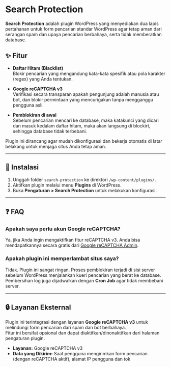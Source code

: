 # Search Protection

**Search Protection** adalah plugin WordPress yang menyediakan dua lapis pertahanan untuk form pencarian standar WordPress agar tetap aman dari serangan spam dan upaya pencarian berbahaya, serta tidak memberatkan database.

## ✨ Fitur

- **Daftar Hitam (Blacklist)**  
  Blokir pencarian yang mengandung kata-kata spesifik atau pola karakter (regex) yang Anda tentukan.

- **Google reCAPTCHA v3**  
  Verifikasi secara transparan apakah pengunjung adalah manusia atau bot, dan blokir permintaan yang mencurigakan tanpa mengganggu pengguna asli.

- **Pemblokiran di awal**  
  Sebelum pencarian mencari ke database, maka katakunci yang dicari dan masuk kedalam daftar hitam, maka akan langsung di blockirt, sehingga database tidak terbebani.

Plugin ini dirancang agar mudah dikonfigurasi dan bekerja otomatis di latar belakang untuk menjaga situs Anda tetap aman.

---

## 🚀 Instalasi

1. Unggah folder `search-protection` ke direktori `/wp-content/plugins/`.
2. Aktifkan plugin melalui menu **Plugins** di WordPress.
3. Buka **Pengaturan > Search Protection** untuk melakukan konfigurasi.

---

## ❓ FAQ

### Apakah saya perlu akun Google reCAPTCHA?
Ya, jika Anda ingin mengaktifkan fitur reCAPTCHA v3. Anda bisa mendapatkannya secara gratis dari [Google reCAPTCHA Admin](https://www.google.com/recaptcha/admin).

### Apakah plugin ini memperlambat situs saya?
Tidak. Plugin ini sangat ringan. Proses pemblokiran terjadi di sisi server sebelum WordPress menjalankan kueri pencarian yang berat ke database.  
Pembersihan log juga dijadwalkan dengan **Cron Job** agar tidak membebani server.

---

## 🔒 Layanan Eksternal

Plugin ini terintegrasi dengan layanan **Google reCAPTCHA v3** untuk melindungi form pencarian dari spam dan bot berbahaya.  
Fitur ini bersifat opsional dan dapat diaktifkan/dinonaktifkan dari halaman pengaturan plugin.

- **Layanan:** Google reCAPTCHA v3  
- **Data yang Dikirim:** Saat pengguna mengirimkan form pencarian (dengan reCAPTCHA aktif), alamat IP pengguna dan tok
